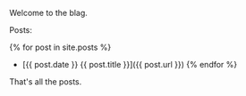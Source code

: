 Welcome to the blag.

Posts:

{% for post in site.posts %}
* [{{ post.date }} {{ post.title }}]({{ post.url }})
{% endfor %}

That's all the posts.
